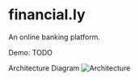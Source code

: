 # financial.ly

An online banking platform.


Demo: TODO

Architecture Diagram
![Architecture](https://i.imgur.com/vwkxrvO.jpg)
